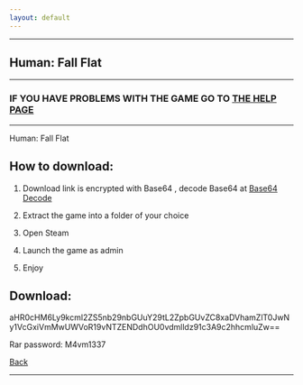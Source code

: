 ```yaml
---
layout: default
---
```


* * *

## Human: Fall Flat

* * *

### IF YOU HAVE PROBLEMS WITH THE GAME GO TO [THE HELP PAGE](/games/help.md)

* * *

Human: Fall Flat

## How to download:

1. Download link is encrypted with Base64 , decode Base64 at [Base64 Decode](https://www.base64decode.org/)

2. Extract the game into a folder of your choice

3. Open Steam

4. Launch the game as admin

5. Enjoy

## Download:

aHR0cHM6Ly9kcml2ZS5nb29nbGUuY29tL2ZpbGUvZC8xaDVhamZlT0JwNy1VcGxiVmMwUWVoR19vNTZENDdhOU0vdmlldz91c3A9c2hhcmluZw==

Rar password: M4vm1337

[Back](https://m4vmcvrk.github.io/)

* * *